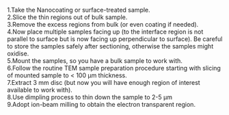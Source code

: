 1.Take the Nanocoating or surface-treated sample.<br>
2.Slice the thin regions out of bulk sample.<br>
3.Remove the excess regions from bulk (or even coating if needed).<br>
4.Now place multiple samples facing up (to the interface region is not parallel to surface but is now facing up perpendicular to surface). Be careful to store the samples safely after sectioning, otherwise the samples might oxidise.<br> 
5.Mount the samples, so you have a bulk sample to work with.<br>
6.Follow the routine TEM sample preparation procedure starting with slicing of mounted sample to < 100 µm thickness.<br>
7.Extract 3 mm disc (but now you will have enough region of interest available to work with).<br>
8.Use dimpling process to thin down the sample to 2-5 µm<br>
9.Adopt ion-beam milling to obtain the electron transparent region.<br>


